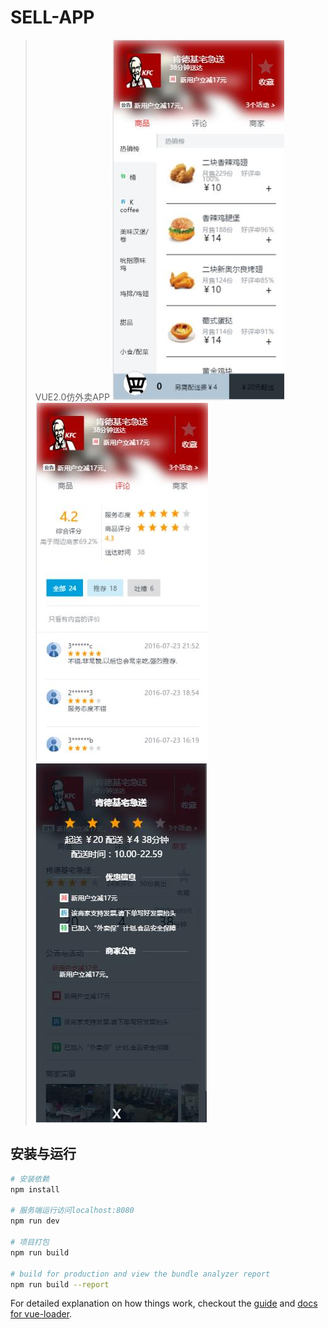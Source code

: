 # SELL-APP

> VUE2.0仿外卖APP
>![image text](https://github.com/gcxxd/sellApp/raw/master/img/pic1.jpg)
>![image text](https://github.com/gcxxd/sellApp/raw/master/img/pic2.jpg)
>![image text](https://github.com/gcxxd/sellApp/raw/master/img/pic3.jpg)
## 安装与运行

``` bash
# 安装依赖
npm install

# 服务端运行访问localhost:8080
npm run dev

# 项目打包
npm run build

# build for production and view the bundle analyzer report
npm run build --report
```

For detailed explanation on how things work, checkout the [guide](http://vuejs-templates.github.io/webpack/) and [docs for vue-loader](http://vuejs.github.io/vue-loader).
